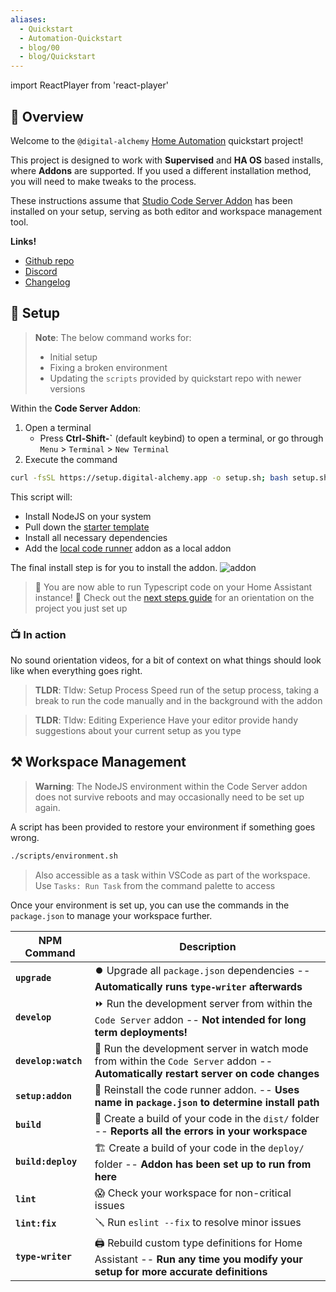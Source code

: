 ```yaml
---
aliases:
  - Quickstart
  - Automation-Quickstart
  - blog/00
  - blog/Quickstart
---
```

import ReactPlayer from 'react-player'

## 📘 Overview

Welcome to the `@digital-alchemy` [Home Automation](/home-automation) quickstart project!

This project is designed to work with **Supervised** and **HA OS** based installs, where **Addons** are supported. If you used a different installation method, you will need to make tweaks to the process.

These instructions assume that [Studio Code Server Addon](https://github.com/hassio-addons/addon-vscode) has been installed on your setup, serving as both editor and workspace management tool.

**Links!**
- [Github repo](https://github.com/Digital-Alchemy-TS/automation-quickstart)
- [Discord](https://discord.gg/JkZ35Gv97Y)
- [Changelog](/home-automation/)

## 🚀 Setup

> **Note**:
> The below command works for:
> - Initial setup
> - Fixing a broken environment
> - Updating the `scripts` provided by quickstart repo with newer versions

Within the **Code Server Addon**:

1. Open a terminal
   - Press **Ctrl-Shift-\`** (default keybind) to open a terminal, or go through `Menu` > `Terminal` > `New Terminal`
2. Execute the command
```bash
curl -fsSL https://setup.digital-alchemy.app -o setup.sh; bash setup.sh
```
This script will:
- Install NodeJS on your system
- Pull down the [starter template](https://github.com/Digital-Alchemy-TS/automation-quickstart)
- Install all necessary dependencies
- Add the [local code runner](/automation-quickstart/addon) addon as a local addon

The final install step is for you to install the addon.
![addon](/img/addon.png)

> 🎉
> You are now able to run Typescript code on your Home Assistant instance! 🎉
> Check out the [next steps guide](/automation-quickstart/next-steps) for an orientation on the project you just set up
### 📺 In action

No sound orientation videos, for a bit of context on what things should look like when everything goes right.

> **TLDR**: Tldw: Setup Process
> Speed run of the setup process, taking a break to run the code manually and in the background with the addon

<ReactPlayer playing controls url='/zeroconf.mp4' />

> **TLDR**: Tldw: Editing Experience
> Have your editor provide handy suggestions about your current setup as you type

<ReactPlayer playing controls url='/intro.mp4' />

## ⚒️ Workspace Management

> **Warning**:
> The NodeJS environment within the Code Server addon does not survive reboots and may occasionally need to be set up again.
>

A script has been provided to restore your environment if something goes wrong.
```bash
./scripts/environment.sh
```
>
> Also accessible as a task within VSCode as part of the workspace.
> Use `Tasks: Run Task` from the command palette to access

Once your environment is set up, you can use the commands in the `package.json` to manage your workspace further.

| NPM Command         | Description                                                                                                                         |
| ------------------- | ----------------------------------------------------------------------------------------------------------------------------------- |
| **`upgrade`**       | ⏺️ Upgrade all `package.json` dependencies -- **Automatically runs `type-writer` afterwards**                                       |
| **`develop`**       | ⏩ Run the development server from within the `Code Server` addon -- **Not intended for long term deployments!**                     |
| **`develop:watch`** | 👀 Run the development server in watch mode from within the `Code Server` addon -- **Automatically restart server on code changes** |
| **`setup:addon`**   | 🔁 Reinstall the code runner addon.  -- **Uses name in `package.json` to determine install path**                                   |
| **`build`**         | 🔨 Create a build of your code in the `dist/` folder -- **Reports all the errors in your workspace**                                |
| **`build:deploy`**  | 🏗️ Create a build of your code in the `deploy/` folder -- **Addon has been set up to run from here**                               |
| **`lint`**          | 😱 Check your workspace for non-critical issues                                                                                     |
| **`lint:fix`**      | 🪛 Run `eslint --fix` to resolve minor issues                                                                                       |
| **`type-writer`**   | 🖨️ Rebuild custom type definitions for Home Assistant -- **Run any time you modify your setup for more accurate definitions**      |
